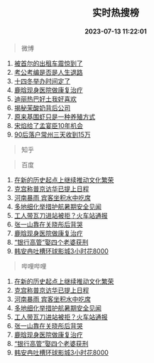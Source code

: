 <div align="center"><h2>实时热搜榜</h2><h4>2023-07-13 11:22:01</h4></div>

> 微博  

1. [被首尔的出租车震惊到了](https://s.weibo.com/weibo?q=%E8%A2%AB%E9%A6%96%E5%B0%94%E7%9A%84%E5%87%BA%E7%A7%9F%E8%BD%A6%E9%9C%87%E6%83%8A%E5%88%B0%E4%BA%86&t=31&band_rank=1&Refer=top)<br />
2. [考公考编是否是人生退路](https://s.weibo.com/weibo?q=%23%E8%80%83%E5%85%AC%E8%80%83%E7%BC%96%E6%98%AF%E5%90%A6%E6%98%AF%E4%BA%BA%E7%94%9F%E9%80%80%E8%B7%AF%23&t=31&band_rank=2&Refer=top)<br />
3. [十四冬举办时间定了](https://s.weibo.com/weibo?q=%23%E5%8D%81%E5%9B%9B%E5%86%AC%E4%B8%BE%E5%8A%9E%E6%97%B6%E9%97%B4%E5%AE%9A%E4%BA%86%23&t=31&band_rank=3&Refer=top)<br />
4. [鹿晗现身医院做康复治疗](https://s.weibo.com/weibo?q=%23%E9%B9%BF%E6%99%97%E7%8E%B0%E8%BA%AB%E5%8C%BB%E9%99%A2%E5%81%9A%E5%BA%B7%E5%A4%8D%E6%B2%BB%E7%96%97%23&t=31&band_rank=4&Refer=top)<br />
5. [迪丽热巴好土我好喜欢](https://s.weibo.com/weibo?q=%23%E8%BF%AA%E4%B8%BD%E7%83%AD%E5%B7%B4%E5%A5%BD%E5%9C%9F%E6%88%91%E5%A5%BD%E5%96%9C%E6%AC%A2%23&t=31&band_rank=5&Refer=top)<br />
6. [揭秘茉酸奶背后公司](https://s.weibo.com/weibo?q=%23%E6%8F%AD%E7%A7%98%E8%8C%89%E9%85%B8%E5%A5%B6%E8%83%8C%E5%90%8E%E5%85%AC%E5%8F%B8%23&t=31&band_rank=6&Refer=top)<br />
7. [原来基围虾只是一种养殖方式](https://s.weibo.com/weibo?q=%23%E5%8E%9F%E6%9D%A5%E5%9F%BA%E5%9B%B4%E8%99%BE%E5%8F%AA%E6%98%AF%E4%B8%80%E7%A7%8D%E5%85%BB%E6%AE%96%E6%96%B9%E5%BC%8F%23&t=31&band_rank=7&Refer=top)<br />
8. [宋焰给了孟宴臣10年机会](https://s.weibo.com/weibo?q=%23%E5%AE%8B%E7%84%B0%E7%BB%99%E4%BA%86%E5%AD%9F%E5%AE%B4%E8%87%A310%E5%B9%B4%E6%9C%BA%E4%BC%9A%23&t=31&band_rank=8&Refer=top)<br />
9. [90后落户常州三天收到15万](https://s.weibo.com/weibo?q=%2390%E5%90%8E%E8%90%BD%E6%88%B7%E5%B8%B8%E5%B7%9E%E4%B8%89%E5%A4%A9%E6%94%B6%E5%88%B015%E4%B8%87%23&t=31&band_rank=9&Refer=top)<br />

> 知乎  


> 百度  

1. [在新的历史起点上继续推动文化繁荣](https://www.baidu.com/s?wd=%E5%9C%A8%E6%96%B0%E7%9A%84%E5%8E%86%E5%8F%B2%E8%B5%B7%E7%82%B9%E4%B8%8A%E7%BB%A7%E7%BB%AD%E6%8E%A8%E5%8A%A8%E6%96%87%E5%8C%96%E7%B9%81%E8%8D%A3&sa=fyb_news&rsv_dl=fyb_news)<br />
2. [克宫称普京访华已提上日程](https://www.baidu.com/s?wd=%E5%85%8B%E5%AE%AB%E7%A7%B0%E6%99%AE%E4%BA%AC%E8%AE%BF%E5%8D%8E%E5%B7%B2%E6%8F%90%E4%B8%8A%E6%97%A5%E7%A8%8B&sa=fyb_news&rsv_dl=fyb_news)<br />
3. [河南暴雨 宾客坐积水中吃席](https://www.baidu.com/s?wd=%E6%B2%B3%E5%8D%97%E6%9A%B4%E9%9B%A8+%E5%AE%BE%E5%AE%A2%E5%9D%90%E7%A7%AF%E6%B0%B4%E4%B8%AD%E5%90%83%E5%B8%AD&sa=fyb_news&rsv_dl=fyb_news)<br />
4. [多地细化举措护航暑期安全见闻](https://www.baidu.com/s?wd=%E5%A4%9A%E5%9C%B0%E7%BB%86%E5%8C%96%E4%B8%BE%E6%8E%AA%E6%8A%A4%E8%88%AA%E6%9A%91%E6%9C%9F%E5%AE%89%E5%85%A8%E8%A7%81%E9%97%BB&sa=fyb_news&rsv_dl=fyb_news)<br />
5. [工人带瓦刀进站被拒？火车站通报](https://www.baidu.com/s?wd=%E5%B7%A5%E4%BA%BA%E5%B8%A6%E7%93%A6%E5%88%80%E8%BF%9B%E7%AB%99%E8%A2%AB%E6%8B%92%EF%BC%9F%E7%81%AB%E8%BD%A6%E7%AB%99%E9%80%9A%E6%8A%A5&sa=fyb_news&rsv_dl=fyb_news)<br />
6. [张一山靠在关晓彤后背哭](https://www.baidu.com/s?wd=%E5%BC%A0%E4%B8%80%E5%B1%B1%E9%9D%A0%E5%9C%A8%E5%85%B3%E6%99%93%E5%BD%A4%E5%90%8E%E8%83%8C%E5%93%AD&sa=fyb_news&rsv_dl=fyb_news)<br />
7. [鹿晗现身医院做康复治疗](https://www.baidu.com/s?wd=%E9%B9%BF%E6%99%97%E7%8E%B0%E8%BA%AB%E5%8C%BB%E9%99%A2%E5%81%9A%E5%BA%B7%E5%A4%8D%E6%B2%BB%E7%96%97&sa=fyb_news&rsv_dl=fyb_news)<br />
8. [“银行高管”娶四个老婆获刑](https://www.baidu.com/s?wd=%E2%80%9C%E9%93%B6%E8%A1%8C%E9%AB%98%E7%AE%A1%E2%80%9D%E5%A8%B6%E5%9B%9B%E4%B8%AA%E8%80%81%E5%A9%86%E8%8E%B7%E5%88%91&sa=fyb_news&rsv_dl=fyb_news)<br />
9. [韩安冉吐槽环球影城3小时花8000](https://www.baidu.com/s?wd=%E9%9F%A9%E5%AE%89%E5%86%89%E5%90%90%E6%A7%BD%E7%8E%AF%E7%90%83%E5%BD%B1%E5%9F%8E3%E5%B0%8F%E6%97%B6%E8%8A%B18000&sa=fyb_news&rsv_dl=fyb_news)<br />

> 哔哩哔哩  

1. [在新的历史起点上继续推动文化繁荣](https://www.baidu.com/s?wd=%E5%9C%A8%E6%96%B0%E7%9A%84%E5%8E%86%E5%8F%B2%E8%B5%B7%E7%82%B9%E4%B8%8A%E7%BB%A7%E7%BB%AD%E6%8E%A8%E5%8A%A8%E6%96%87%E5%8C%96%E7%B9%81%E8%8D%A3&sa=fyb_news&rsv_dl=fyb_news)<br />
2. [克宫称普京访华已提上日程](https://www.baidu.com/s?wd=%E5%85%8B%E5%AE%AB%E7%A7%B0%E6%99%AE%E4%BA%AC%E8%AE%BF%E5%8D%8E%E5%B7%B2%E6%8F%90%E4%B8%8A%E6%97%A5%E7%A8%8B&sa=fyb_news&rsv_dl=fyb_news)<br />
3. [河南暴雨 宾客坐积水中吃席](https://www.baidu.com/s?wd=%E6%B2%B3%E5%8D%97%E6%9A%B4%E9%9B%A8+%E5%AE%BE%E5%AE%A2%E5%9D%90%E7%A7%AF%E6%B0%B4%E4%B8%AD%E5%90%83%E5%B8%AD&sa=fyb_news&rsv_dl=fyb_news)<br />
4. [多地细化举措护航暑期安全见闻](https://www.baidu.com/s?wd=%E5%A4%9A%E5%9C%B0%E7%BB%86%E5%8C%96%E4%B8%BE%E6%8E%AA%E6%8A%A4%E8%88%AA%E6%9A%91%E6%9C%9F%E5%AE%89%E5%85%A8%E8%A7%81%E9%97%BB&sa=fyb_news&rsv_dl=fyb_news)<br />
5. [工人带瓦刀进站被拒？火车站通报](https://www.baidu.com/s?wd=%E5%B7%A5%E4%BA%BA%E5%B8%A6%E7%93%A6%E5%88%80%E8%BF%9B%E7%AB%99%E8%A2%AB%E6%8B%92%EF%BC%9F%E7%81%AB%E8%BD%A6%E7%AB%99%E9%80%9A%E6%8A%A5&sa=fyb_news&rsv_dl=fyb_news)<br />
6. [张一山靠在关晓彤后背哭](https://www.baidu.com/s?wd=%E5%BC%A0%E4%B8%80%E5%B1%B1%E9%9D%A0%E5%9C%A8%E5%85%B3%E6%99%93%E5%BD%A4%E5%90%8E%E8%83%8C%E5%93%AD&sa=fyb_news&rsv_dl=fyb_news)<br />
7. [鹿晗现身医院做康复治疗](https://www.baidu.com/s?wd=%E9%B9%BF%E6%99%97%E7%8E%B0%E8%BA%AB%E5%8C%BB%E9%99%A2%E5%81%9A%E5%BA%B7%E5%A4%8D%E6%B2%BB%E7%96%97&sa=fyb_news&rsv_dl=fyb_news)<br />
8. [“银行高管”娶四个老婆获刑](https://www.baidu.com/s?wd=%E2%80%9C%E9%93%B6%E8%A1%8C%E9%AB%98%E7%AE%A1%E2%80%9D%E5%A8%B6%E5%9B%9B%E4%B8%AA%E8%80%81%E5%A9%86%E8%8E%B7%E5%88%91&sa=fyb_news&rsv_dl=fyb_news)<br />
9. [韩安冉吐槽环球影城3小时花8000](https://www.baidu.com/s?wd=%E9%9F%A9%E5%AE%89%E5%86%89%E5%90%90%E6%A7%BD%E7%8E%AF%E7%90%83%E5%BD%B1%E5%9F%8E3%E5%B0%8F%E6%97%B6%E8%8A%B18000&sa=fyb_news&rsv_dl=fyb_news)<br />
